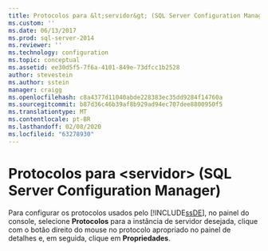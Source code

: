 ```yaml
---
title: Protocolos para &lt;servidor&gt; (SQL Server Configuration Manager) | Microsoft Docs
ms.custom: ''
ms.date: 06/13/2017
ms.prod: sql-server-2014
ms.reviewer: ''
ms.technology: configuration
ms.topic: conceptual
ms.assetid: ee30d5f5-7f6a-4101-849e-73dfcc1b2528
author: stevestein
ms.author: sstein
manager: craigg
ms.openlocfilehash: c8a4377d11040abde228383ec35dd9284f14760a
ms.sourcegitcommit: b87d36c46b39af8b929ad94ec707dee8800950f5
ms.translationtype: MT
ms.contentlocale: pt-BR
ms.lasthandoff: 02/08/2020
ms.locfileid: "63278930"
---
```

# <a name="protocols-for-ltservergt-sql-server-configuration-manager"></a>Protocolos para &lt;servidor&gt; (SQL Server Configuration Manager)
  Para configurar os protocolos usados pelo [!INCLUDE[ssDE](../../includes/ssde-md.md)], no painel do console, selecione **Protocolos** para a instância de servidor desejada, clique com o botão direito do mouse no protocolo apropriado no painel de detalhes e, em seguida, clique em **Propriedades**.  
  
  
